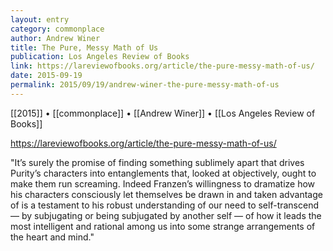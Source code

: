 ```yaml
---
layout: entry
category: commonplace
author: Andrew Winer
title: The Pure, Messy Math of Us
publication: Los Angeles Review of Books
link: https://lareviewofbooks.org/article/the-pure-messy-math-of-us/
date: 2015-09-19
permalink: 2015/09/19/andrew-winer-the-pure-messy-math-of-us
---
```


[[2015]] • [[commonplace]] • [[Andrew Winer]] • [[Los Angeles Review of Books]]

https://lareviewofbooks.org/article/the-pure-messy-math-of-us/

"It’s surely the promise of finding something sublimely apart that drives Purity’s characters into entanglements that, looked at objectively, ought to make them run screaming. Indeed Franzen’s willingness to dramatize how his characters consciously let themselves be drawn in and taken advantage of is a testament to his robust understanding of our need to self-transcend — by subjugating or being subjugated by another self — of how it leads the most intelligent and rational among us into some strange arrangements of the heart and mind."
